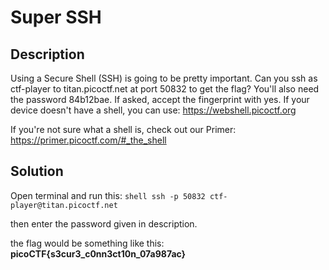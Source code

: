 # Super SSH

## Description

Using a Secure Shell (SSH) is going to be pretty important.
Can you ssh as ctf-player to titan.picoctf.net at port 50832 to get the flag?
You'll also need the password 84b12bae. If asked, accept the fingerprint with yes.
If your device doesn't have a shell, you can use: <https://webshell.picoctf.org>

If you're not sure what a shell is, check out our Primer: <https://primer.picoctf.com/#_the_shell>

## Solution

Open terminal and run this:
```shell ssh -p 50832 ctf-player@titan.picoctf.net```

then enter the password given in description.

the flag would be something like this: **picoCTF{s3cur3_c0nn3ct10n_07a987ac}**
